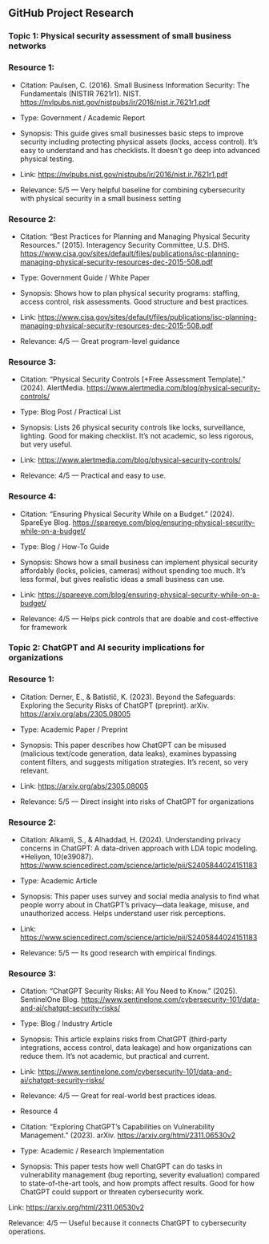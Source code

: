 ## GitHub Project Research
### Topic 1: Physical security assessment of small business networks
### Resource 1:

- Citation: Paulsen, C. (2016). Small Business Information Security: The Fundamentals (NISTIR 7621r1). NIST. https://nvlpubs.nist.gov/nistpubs/ir/2016/nist.ir.7621r1.pdf

- Type: Government / Academic Report

- Synopsis: This guide gives small businesses basic steps to improve security including protecting physical assets (locks, access control). It’s easy to understand and has checklists. It doesn’t go deep into advanced physical testing.

- Link: https://nvlpubs.nist.gov/nistpubs/ir/2016/nist.ir.7621r1.pdf

- Relevance: 5/5 — Very helpful baseline for combining cybersecurity with physical security in a small business setting

### Resource 2:

- Citation: “Best Practices for Planning and Managing Physical Security Resources.” (2015). Interagency Security Committee, U.S. DHS. https://www.cisa.gov/sites/default/files/publications/isc-planning-managing-physical-security-resources-dec-2015-508.pdf

- Type: Government Guide / White Paper

- Synopsis: Shows how to plan physical security programs: staffing, access control, risk assessments. Good structure and best practices.

- Link: https://www.cisa.gov/sites/default/files/publications/isc-planning-managing-physical-security-resources-dec-2015-508.pdf

- Relevance: 4/5 — Great program-level guidance

### Resource 3:

- Citation: “Physical Security Controls [+Free Assessment Template].” (2024). AlertMedia. https://www.alertmedia.com/blog/physical-security-controls/

- Type: Blog Post / Practical List

- Synopsis: Lists 26 physical security controls like locks, surveillance, lighting. Good for making checklist. It’s not academic, so less rigorous, but very useful.

- Link: https://www.alertmedia.com/blog/physical-security-controls/

- Relevance: 4/5 — Practical and easy to use.

### Resource 4:

- Citation: “Ensuring Physical Security While on a Budget.” (2024). SpareEye Blog. https://spareeye.com/blog/ensuring-physical-security-while-on-a-budget/

- Type: Blog / How-To Guide

- Synopsis: Shows how a small business can implement physical security affordably (locks, policies, cameras) without spending too much. It’s less formal, but gives realistic ideas a small business can use.

- Link: https://spareeye.com/blog/ensuring-physical-security-while-on-a-budget/

- Relevance: 4/5 — Helps pick controls that are doable and cost-effective for framework

### Topic 2: ChatGPT and AI security implications for organizations

### Resource 1:

- Citation: Derner, E., & Batistič, K. (2023). Beyond the Safeguards: Exploring the Security Risks of ChatGPT (preprint). arXiv. https://arxiv.org/abs/2305.08005

- Type: Academic Paper / Preprint

- Synopsis: This paper describes how ChatGPT can be misused (malicious text/code generation, data leaks), examines bypassing content filters, and suggests mitigation strategies. It’s recent, so very relevant.

- Link: https://arxiv.org/abs/2305.08005

- Relevance: 5/5 — Direct insight into risks of ChatGPT for organizations

### Resource 2:

- Citation: Alkamli, S., & Alhaddad, H. (2024). Understanding privacy concerns in ChatGPT: A data-driven approach with LDA topic modeling. *Heliyon, 10(e39087). https://www.sciencedirect.com/science/article/pii/S2405844024151183

- Type: Academic Article

- Synopsis: This paper uses survey and social media analysis to find what people worry about in ChatGPT’s privacy—data leakage, misuse, and unauthorized access. Helps understand user risk perceptions.

- Link: https://www.sciencedirect.com/science/article/pii/S2405844024151183

- Relevance: 5/5 — Its good research with empirical findings.

### Resource 3:

- Citation: “ChatGPT Security Risks: All You Need to Know.” (2025). SentinelOne Blog. https://www.sentinelone.com/cybersecurity-101/data-and-ai/chatgpt-security-risks/

- Type: Blog / Industry Article

- Synopsis: This article explains risks from ChatGPT (third-party integrations, access control, data leakage) and how organizations can reduce them. It’s not academic, but practical and current.

- Link: https://www.sentinelone.com/cybersecurity-101/data-and-ai/chatgpt-security-risks/

- Relevance: 4/5 — Great for real-world best practices ideas.

- Resource 4

- Citation: “Exploring ChatGPT’s Capabilities on Vulnerability Management.” (2023). arXiv. https://arxiv.org/html/2311.06530v2

- Type: Academic / Research Implementation

- Synopsis: This paper tests how well ChatGPT can do tasks in vulnerability management (bug reporting, severity evaluation) compared to state-of-the-art tools, and how prompts affect results. Good for how ChatGPT could support or threaten cybersecurity work.

Link: https://arxiv.org/html/2311.06530v2

Relevance: 4/5 — Useful because it connects ChatGPT to cybersecurity operations.
